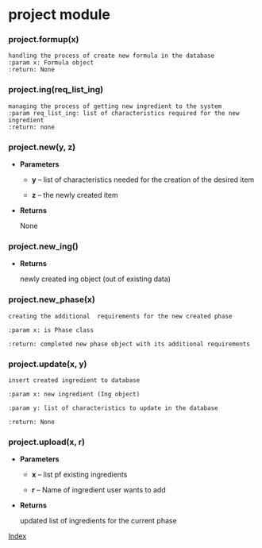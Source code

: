 # project module


### project.formup(x)
    handling the process of create new formula in the database
    :param x: Formula object
    :return: None


### project.ing(req_list_ing)
    managing the process of getting new ingredient to the system
    :param req_list_ing: list of characteristics required for the new ingredient
    :return: none




### project.new(y, z)

* **Parameters**

    
    * **y** – list of characteristics needed for the creation of the desired item


    * **z** – the newly created item



* **Returns**

    None



### project.new_ing()

* **Returns**

    newly created ing object (out of existing data)



### project.new_phase(x)
    creating the additional  requirements for the new created phase

    :param x: is Phase class

    :return: completed new phase object with its additional requirements


### project.update(x, y)
    insert created ingredient to database

    :param x: new ingredient (Ing object)

    :param y: list of characteristics to update in the database

    :return: None


### project.upload(x, r)

* **Parameters**

    
    * **x** – list pf existing ingredients


    * **r** – Name of ingredient user wants to add



* **Returns**

    updated list of ingredients for the current phase

[Index](../index.md)